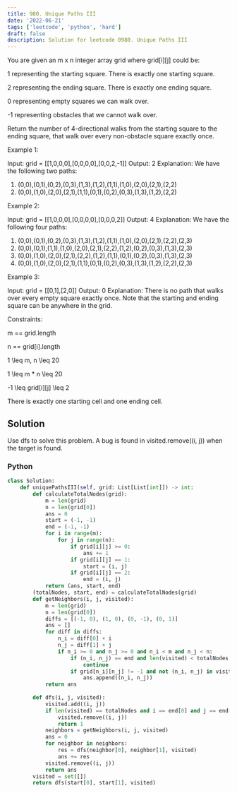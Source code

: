 ```yaml
---
title: 980. Unique Paths III
date: '2022-06-21'
tags: ['leetcode', 'python', 'hard']
draft: false
description: Solution for leetcode 0980. Unique Paths III
---
```


 
You are given an m x n integer array grid where grid[i][j] could be:

1 representing the starting square. There is exactly one starting square.

2 representing the ending square. There is exactly one ending square.

0 representing empty squares we can walk over.

-1 representing obstacles that we cannot walk over.

Return the number of 4-directional walks from the starting square to the ending square, that walk over every non-obstacle square exactly once.

Example 1:

Input: grid <TeX>=</TeX> [[1,0,0,0],[0,0,0,0],[0,0,2,-1]]
Output: 2
Explanation: We have the following two paths: 
1. (0,0),(0,1),(0,2),(0,3),(1,3),(1,2),(1,1),(1,0),(2,0),(2,1),(2,2)
2. (0,0),(1,0),(2,0),(2,1),(1,1),(0,1),(0,2),(0,3),(1,3),(1,2),(2,2)

Example 2:

Input: grid <TeX>=</TeX> [[1,0,0,0],[0,0,0,0],[0,0,0,2]]
Output: 4
Explanation: We have the following four paths: 
1. (0,0),(0,1),(0,2),(0,3),(1,3),(1,2),(1,1),(1,0),(2,0),(2,1),(2,2),(2,3)
2. (0,0),(0,1),(1,1),(1,0),(2,0),(2,1),(2,2),(1,2),(0,2),(0,3),(1,3),(2,3)
3. (0,0),(1,0),(2,0),(2,1),(2,2),(1,2),(1,1),(0,1),(0,2),(0,3),(1,3),(2,3)
4. (0,0),(1,0),(2,0),(2,1),(1,1),(0,1),(0,2),(0,3),(1,3),(1,2),(2,2),(2,3)

Example 3:

Input: grid <TeX>=</TeX> [[0,1],[2,0]]
Output: 0
Explanation: There is no path that walks over every empty square exactly once.
Note that the starting and ending square can be anywhere in the grid.

Constraints:

m <TeX>==</TeX> grid.length

n <TeX>==</TeX> grid[i].length

1 <TeX>\leq</TeX> m, n <TeX>\leq</TeX> 20

1 <TeX>\leq</TeX> m * n <TeX>\leq</TeX> 20

-1 <TeX>\leq</TeX> grid[i][j] <TeX>\leq</TeX> 2

There is exactly one starting cell and one ending cell.

## Solution
Use dfs to solve this problem. A bug is found in visited.remove((i, j)) when the target is found. 
### Python
```python
class Solution:
    def uniquePathsIII(self, grid: List[List[int]]) -> int:
        def calculateTotalNodes(grid):
            m = len(grid)
            n = len(grid[0])
            ans = 0
            start = (-1, -1)
            end = (-1, -1)
            for i in range(m):
                for j in range(n):
                    if grid[i][j] >= 0:
                        ans += 1
                    if grid[i][j] == 1:
                        start = (i, j)
                    if grid[i][j] == 2:
                        end = (i, j)
            return (ans, start, end)
        (totalNodes, start, end) = calculateTotalNodes(grid)
        def getNeighbors(i, j, visited):
            m = len(grid)
            n = len(grid[0])
            diffs = [(-1, 0), (1, 0), (0, -1), (0, 1)]
            ans = []
            for diff in diffs:
                n_i = diff[0] + i
                n_j = diff[1] + j
                if n_i >= 0 and n_j >= 0 and n_i < m and n_j < n:
                    if (n_i, n_j) == end and len(visited) < totalNodes - 1:
                        continue
                    if grid[n_i][n_j] != -1 and not (n_i, n_j) in visited:
                        ans.append((n_i, n_j))
            return ans
        
        def dfs(i, j, visited):
            visited.add((i, j))
            if len(visited) == totalNodes and i == end[0] and j == end[1]:
                visited.remove((i, j))
                return 1
            neighbors = getNeighbors(i, j, visited)
            ans = 0
            for neighbor in neighbors:
                res = dfs(neighbor[0], neighbor[1], visited)
                ans += res
            visited.remove((i, j))
            return ans
        visited = set([])
        return dfs(start[0], start[1], visited)
```
